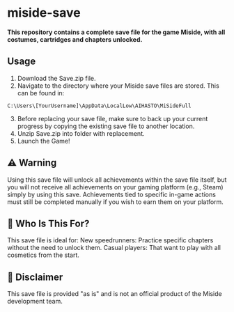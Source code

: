 # miside-save

**This repository contains a complete save file for the game Miside, with all costumes, cartridges and chapters unlocked.**

## Usage

1. Download the Save.zip file.
2. Navigate to the directory where your Miside save files are stored. This can be found in:
```
C:\Users\[YourUsername]\AppData\LocalLow\AIHASTO\MiSideFull
```
3. Before replacing your save file, make sure to back up your current progress by copying the existing save file to another location.
4. Unzip Save.zip into folder with replacement.
5. Launch the Game!

## ⚠️ Warning

Using this save file will unlock all achievements within the save file itself, but you will not receive all achievements on your gaming platform (e.g., Steam) simply by using this save. Achievements tied to specific in-game actions must still be completed manually if you wish to earn them on your platform.

## 🎯 Who Is This For?

This save file is ideal for:
New speedrunners: Practice specific chapters without the need to unlock them.
Casual players: That want to play with all cosmetics from the start.

## 📜 Disclaimer

This save file is provided "as is" and is not an official product of the Miside development team.
